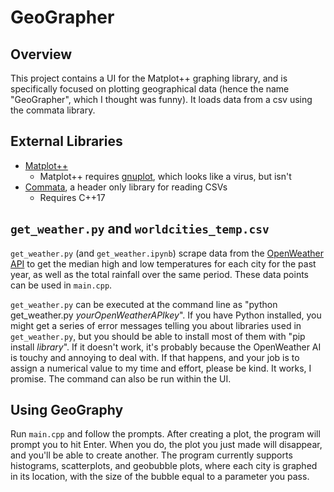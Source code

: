 # GeoGrapher

## Overview
This project contains a UI for the Matplot++ graphing library, and is specifically focused on plotting geographical data (hence the name "GeoGrapher", which I thought was funny). It loads data from a csv using the commata library. 

## External Libraries
- [Matplot++](https://github.com/alandefreitas/matplotplusplus "Matplot++")
  - Matplot++ requires [gnuplot](http://www.gnuplot.info/ "gnuplot"), which looks like a virus, but isn't
- [Commata](https://github.com/furfurylic/commata "Commata"), a header only library for reading CSVs
  - Requires C++17

## `get_weather.py` and `worldcities_temp.csv`
`get_weather.py` (and `get_weather.ipynb`) scrape data from the [OpenWeather API](https://openweathermap.org/api "OpenWeather API") to get the median high and low temperatures for each city for the past year, as well as the total rainfall over the same period. These data points can be used in `main.cpp`. 

`get_weather.py` can be executed at the command line as "python get_weather.py _yourOpenWeatherAPIkey_". If you have Python installed, you might get a series of error messages telling you about libraries used in `get_weather.py`, but you should be able to install most of them with "pip install _library_". If it doesn't work, it's probably because the OpenWeather AI is touchy and annoying to deal with. If that happens, and your job is to assign a numerical value to my time and effort, please be kind. It works, I promise.
The command can also be run within the UI. 

## Using GeoGraphy
Run `main.cpp` and follow the prompts. After creating a plot, the program will prompt you to hit Enter. When you do, the plot you just made will disappear, and you'll be able to create another. The program currently supports histograms, scatterplots, and geobubble plots, where each city is graphed in its location, with the size of the bubble equal to a parameter you pass. 
